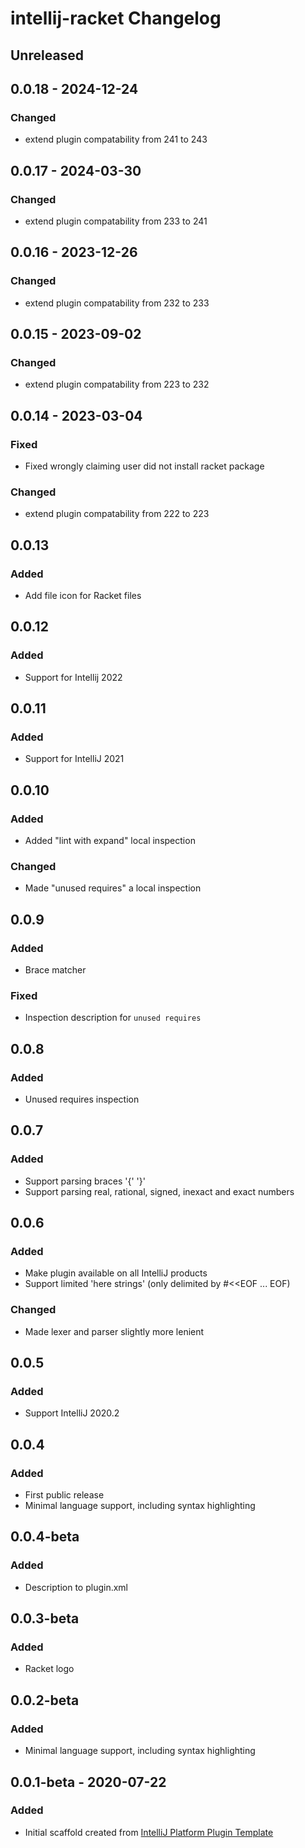 <!-- Keep a Changelog guide -> https://keepachangelog.com -->

# intellij-racket Changelog

## Unreleased

## 0.0.18 - 2024-12-24

### Changed
- extend plugin compatability from 241 to 243

## 0.0.17 - 2024-03-30

### Changed
- extend plugin compatability from 233 to 241

## 0.0.16 - 2023-12-26

### Changed
- extend plugin compatability from 232 to 233

## 0.0.15 - 2023-09-02

### Changed
- extend plugin compatability from 223 to 232

## 0.0.14 - 2023-03-04

### Fixed
- Fixed wrongly claiming user did not install racket package

### Changed
- extend plugin compatability from 222 to 223

## 0.0.13

### Added
- Add file icon for Racket files

## 0.0.12

### Added
- Support for Intellij 2022

## 0.0.11

### Added
- Support for IntelliJ 2021

## 0.0.10

### Added
- Added "lint with expand" local inspection

### Changed
- Made "unused requires" a local inspection

## 0.0.9

### Added
- Brace matcher

### Fixed
- Inspection description for `unused requires`

## 0.0.8

### Added
- Unused requires inspection

## 0.0.7

### Added
- Support parsing braces '{' '}'
- Support parsing real, rational, signed, inexact and exact numbers

## 0.0.6

### Added
- Make plugin available on all IntelliJ products
- Support limited 'here strings' (only delimited by #<<EOF ... EOF)

### Changed
- Made lexer and parser slightly more lenient

## 0.0.5

### Added
- Support IntelliJ 2020.2

## 0.0.4

### Added
- First public release
- Minimal language support, including syntax highlighting

## 0.0.4-beta

### Added
- Description to plugin.xml

## 0.0.3-beta

### Added
- Racket logo

## 0.0.2-beta

### Added
- Minimal language support, including syntax highlighting

## 0.0.1-beta - 2020-07-22

### Added
- Initial scaffold created from [IntelliJ Platform Plugin Template](https://github.com/JetBrains/intellij-platform-plugin-template)
